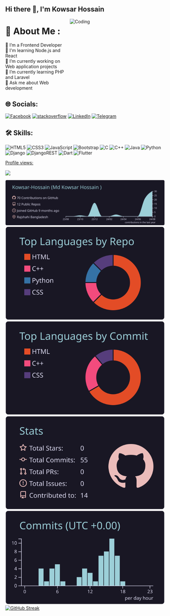 
## Hi there 👋, I'm Kowsar Hossain

<img align="right" alt="Coding" height="200" width="300" src="https://camo.githubusercontent.com/2366b34bb903c09617990fb5fff4622f3e941349e846ddb7e73df872a9d21233/68747470733a2f2f63646e2e6472696262626c652e636f6d2f75736572732f3733303730332f73637265656e73686f74732f363538313234332f6176656e746f2e676966">

# 🚀 About Me :
🤝 I’m a Frontend Developer<br>🧠 I'm learning Node.js and React<br>🔭 I’m currently working on Web application projects<br>🌱 I’m currently learning PHP and Laravel<br>💬 Ask me about Web development

## 🌐 Socials:
[![Facebook](https://img.shields.io/badge/Facebook-%231877F2.svg?logo=Facebook&logoColor=white)](https://www.facebook.com/profile.php?id=100063684969448) [![stackoverflow](https://img.shields.io/badge/stackoverflow-%23E4405F.svg?logo=stackoverflow&logoColor=white)](https://stackoverflow.com/users/21478943/md-kowsar-hossain) [![LinkedIn](https://img.shields.io/badge/LinkedIn-%230077B5.svg?logo=linkedin&logoColor=white)](https://www.linkedin.com/in/md-kowsar-hossain-476bb4266/) [![Telegram](https://img.shields.io/badge/Telegram-%231877F2.svg?logo=Telegram&logoColor=white)](https://web.telegram.org/a/)

## 🛠 Skills:
![HTML5](https://img.shields.io/badge/html5-%23E34F26.svg?style=flat&logo=html5&logoColor=white)  ![CSS3](https://img.shields.io/badge/css3-%231572B6.svg?style=flat&logo=css3&logoColor=white) ![JavaScript](https://img.shields.io/badge/javascript-%23323330.svg?style=flat&logo=javascript&logoColor=%23F7DF1E) ![Bootstrap](https://img.shields.io/badge/bootstrap-%23563D7C.svg?style=flat&logo=bootstrap&logoColor=white) ![C](https://img.shields.io/badge/c-%2300599C.svg?style=flat&logo=blank&logoColor=white) ![C++](https://img.shields.io/badge/c++-%2300599C.svg?style=flat&logo=c%2B%2B&logoColor=white) ![Java](https://img.shields.io/badge/java-%23ED8B00.svg?style=flat&logo=java&logoColor=white) ![Python](https://img.shields.io/badge/python-3670A0?style=flat&logo=python&logoColor=ffdd54)  ![Django](https://img.shields.io/badge/django-%23092E20.svg?style=flat&logo=django&logoColor=white) ![DjangoREST](https://img.shields.io/badge/DJANGO-REST-ff1709?style=flat&logo=django&logoColor=white&color=ff1709&labelColor=gray) ![Dart](https://img.shields.io/badge/dart-%230175C2.svg?style=flat&logo=dart&logoColor=white) ![Flutter](https://img.shields.io/badge/Flutter-%2302569B.svg?style=flat&logo=Flutter&logoColor=white)

<!--  Profile Views -->
[Profile views: ](https://gpvc.arturio.dev/Kowsar-Hossain)

<img align="center" src="https://profile-counter.glitch.me/{Kowsar-Hossain}/count.svg" /> 


[![](https://raw.githubusercontent.com/Kowsar-Hossain/Kowsar-Hossain/master/profile-summary-card-output/rose_pine/0-profile-details.svg)](https://github.com/vn7n24fzkq/github-profile-summary-cards)
[![](https://raw.githubusercontent.com/Kowsar-Hossain/Kowsar-Hossain/master/profile-summary-card-output/rose_pine/1-repos-per-language.svg)](https://github.com/vn7n24fzkq/github-profile-summary-cards) [![](https://raw.githubusercontent.com/Kowsar-Hossain/Kowsar-Hossain/master/profile-summary-card-output/rose_pine/2-most-commit-language.svg)](https://github.com/vn7n24fzkq/github-profile-summary-cards)
[![](https://raw.githubusercontent.com/Kowsar-Hossain/Kowsar-Hossain/master/profile-summary-card-output/rose_pine/3-stats.svg)](https://github.com/vn7n24fzkq/github-profile-summary-cards) [![](https://raw.githubusercontent.com/Kowsar-Hossain/Kowsar-Hossain/master/profile-summary-card-output/rose_pine/4-productive-time.svg)](https://github.com/vn7n24fzkq/github-profile-summary-cards)
[![GitHub Streak](https://github-readme-streak-stats.herokuapp.com?user=Kowsar-Hossain
)](https://git.io/streak-stats)<br>




